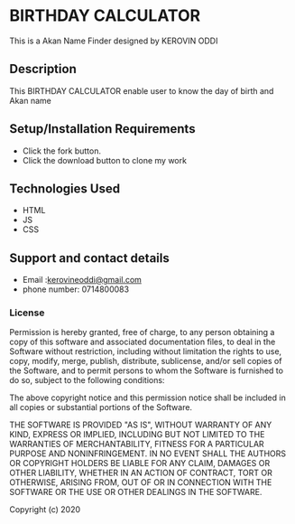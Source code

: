 # BIRTHDAY CALCULATOR

This is a Akan Name Finder designed by KEROVIN ODDI

## Description

This BIRTHDAY CALCULATOR enable user to know the day of  birth and Akan name

## Setup/Installation Requirements

* Click the fork button.  
* Click the download button to clone my work

## Technologies Used

* HTML
* JS
* CSS

## Support and contact details

* Email :kerovineoddi@gmail.com
* phone number: 0714800083

### License

Permission is hereby granted, free of charge, to any person obtaining a copy of this software and associated documentation files, to deal in the Software without restriction, including without limitation the rights to use, copy, modify, merge, publish, distribute, sublicense, and/or sell copies of the Software, and to permit persons to whom the Software is furnished to do so, subject to the following conditions:

The above copyright notice and this permission notice shall be included in all copies or substantial portions of the Software.

THE SOFTWARE IS PROVIDED "AS IS", WITHOUT WARRANTY OF ANY KIND, EXPRESS OR IMPLIED, INCLUDING BUT NOT LIMITED TO THE WARRANTIES OF MERCHANTABILITY, FITNESS FOR A PARTICULAR PURPOSE AND NONINFRINGEMENT. IN NO EVENT SHALL THE AUTHORS OR COPYRIGHT HOLDERS BE LIABLE FOR ANY CLAIM, DAMAGES OR OTHER LIABILITY, WHETHER IN AN ACTION OF CONTRACT, TORT OR OTHERWISE, ARISING FROM, OUT OF OR IN CONNECTION WITH THE SOFTWARE OR THE USE OR OTHER DEALINGS IN THE SOFTWARE.

Copyright (c) 2020
